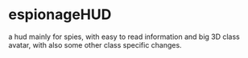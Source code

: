 # espionageHUD
a hud mainly for spies, with easy to read information and big 3D class avatar, with also some other class specific changes.
